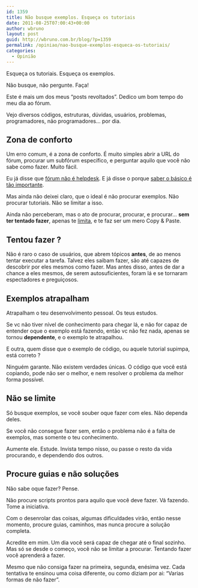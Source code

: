 ```yaml
---
id: 1359
title: Não busque exemplos. Esqueça os tutoriais
date: 2011-08-25T07:00:43+00:00
author: wbruno
layout: post
guid: http://wbruno.com.br/blog/?p=1359
permalink: /opiniao/nao-busque-exemplos-esqueca-os-tutoriais/
categories:
  - Opinião
---
```

Esqueça os tutoriais. Esqueça os exemplos.

Não busque, não pergunte. Faça!

<!--more-->



Este é mais um dos meus &#8220;posts revoltados&#8221;. Dedico um bom tempo do meu dia ao fórum.

Vejo diversos códigos, estruturas, dúvidas, usuários, problemas, programadores, não programadores&#8230; por dia.

## Zona de conforto

Um erro comum, é a zona de conforto. É muito simples abrir a URL do fórum, procurar um subfórum específico, e perguntar aquilo que você não sabe como fazer. Muito fácil.

Eu já disse que <a href="https://wbruno.com.br/opiniao/forum-de-tecnologia-nao-e-helpdesk/" target="_blank">fórum não é helpdesk</a>. E já disse o porque <a href="https://wbruno.com.br/opiniao/aprenda-basico/" target="_blank">saber o básico é tão importante</a>.

Mas ainda não deixei claro, que o ideal é não procurar exemplos. Não procurar tutoriais. Não se limitar a isso.

Ainda não perceberam, mas o ato de procurar, procurar, e procurar&#8230; **sem ter tentado fazer**, apenas te <a href="https://wbruno.com.br/opiniao/diferenca-entre-cara-programa-um-programador/" target="_blank">limita</a>, e te faz ser um mero Copy & Paste.

## Tentou fazer ?

Não é raro o caso de usuários, que abrem tópicos **antes**, de ao menos tentar executar a tarefa. Talvez eles saibam fazer, são até capazes de descobrir por eles mesmos como fazer. Mas antes disso, antes de dar a chance a eles mesmos, de serem autosuficientes, foram lá e se tornaram espectadores e preguiçosos.

## Exemplos atrapalham

Atrapalham o teu desenvolvimento pessoal. Os teus estudos.

Se vc não tiver nível de conhecimento para chegar lá, e não for capaz de entender oque o exemplo está fazendo, então vc não fez nada, apenas se tornou **dependente**, e o exemplo te atrapalhou.

E outra, quem disse que o exemplo de código, ou aquele tutorial supimpa, está correto ?

Ninguém garante. Não existem verdades únicas. O código que você está copiando, pode não ser o melhor, e nem resolver o problema da melhor forma possível.

## Não se limite

Só busque exemplos, se você souber oque fazer com eles. Não dependa deles.

Se você não consegue fazer sem, então o problema não é a falta de exemplos, mas somente o teu conhecimento.

Aumente ele. Estude. Invista tempo nisso, ou passe o resto da vida procurando, e dependendo dos outros.

## Procure guias e não soluções

Não sabe oque fazer? Pense.

Não procure scripts prontos para aquilo que você deve fazer. Vá fazendo. Tome a iniciativa.

Com o desenrolar das coisas, algumas dificuldades virão, então nesse momento, procure guias, caminhos, mas nunca procure a solução completa.

Acredite em mim. Um dia você será capaz de chegar até o final sozinho. Mas só se desde o começo, você não se limitar a procurar. Tentando fazer você aprenderá a fazer.

Mesmo que não consiga fazer na primeira, segunda, enésima vez. Cada tentativa te ensinou uma coisa diferente, ou como diziam por ai: &#8220;Varias formas de não fazer&#8221;.
